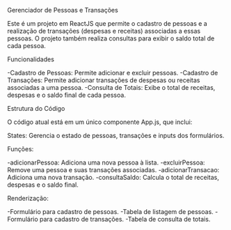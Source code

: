 Gerenciador de Pessoas e Transações

Este é um projeto em ReactJS que permite o cadastro de pessoas e a realização de transações (despesas e receitas) associadas a essas pessoas. O projeto também realiza consultas para exibir o saldo total de cada pessoa.

Funcionalidades

-Cadastro de Pessoas: Permite adicionar e excluir pessoas.
-Cadastro de Transações: Permite adicionar transações de despesas ou receitas associadas a uma pessoa.
-Consulta de Totais: Exibe o total de receitas, despesas e o saldo final de cada pessoa.

Estrutura do Código

O código atual está em um único componente App.js, que inclui:

States: Gerencia o estado de pessoas, transações e inputs dos formulários.

Funções:

-adicionarPessoa: Adiciona uma nova pessoa à lista.
-excluirPessoa: Remove uma pessoa e suas transações associadas.
-adicionarTransacao: Adiciona uma nova transação.
-consultaSaldo: Calcula o total de receitas, despesas e o saldo final.

Renderização:

-Formulário para cadastro de pessoas.
-Tabela de listagem de pessoas.
-Formulário para cadastro de transações.
-Tabela de consulta de totais.
